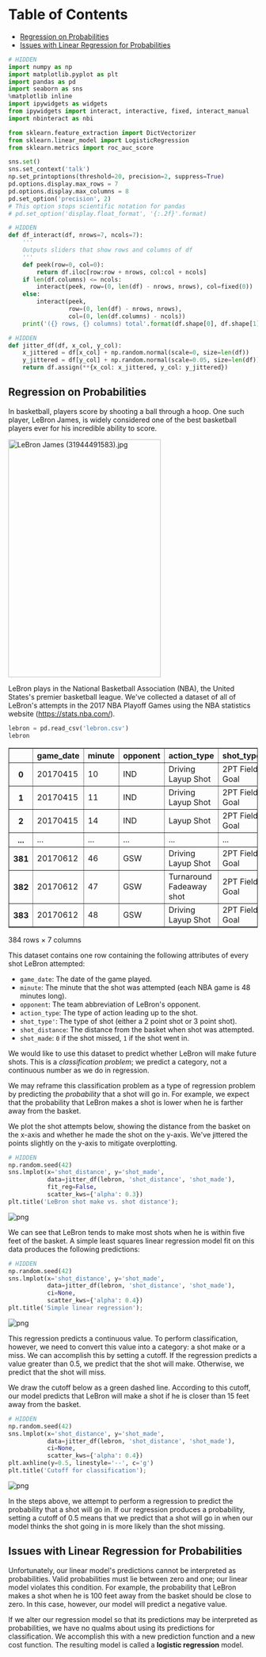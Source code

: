 
<h1>Table of Contents<span class="tocSkip"></span></h1>
<div class="toc"><ul class="toc-item"><li><span><a href="#Regression-on-Probabilities" data-toc-modified-id="Regression-on-Probabilities-1">Regression on Probabilities</a></span></li><li><span><a href="#Issues-with-Linear-Regression-for-Probabilities" data-toc-modified-id="Issues-with-Linear-Regression-for-Probabilities-2">Issues with Linear Regression for Probabilities</a></span></li></ul></div>


```python
# HIDDEN
import numpy as np
import matplotlib.pyplot as plt
import pandas as pd
import seaborn as sns
%matplotlib inline
import ipywidgets as widgets
from ipywidgets import interact, interactive, fixed, interact_manual
import nbinteract as nbi

from sklearn.feature_extraction import DictVectorizer
from sklearn.linear_model import LogisticRegression
from sklearn.metrics import roc_auc_score

sns.set()
sns.set_context('talk')
np.set_printoptions(threshold=20, precision=2, suppress=True)
pd.options.display.max_rows = 7
pd.options.display.max_columns = 8
pd.set_option('precision', 2)
# This option stops scientific notation for pandas
# pd.set_option('display.float_format', '{:.2f}'.format)
```


```python
# HIDDEN
def df_interact(df, nrows=7, ncols=7):
    '''
    Outputs sliders that show rows and columns of df
    '''
    def peek(row=0, col=0):
        return df.iloc[row:row + nrows, col:col + ncols]
    if len(df.columns) <= ncols:
        interact(peek, row=(0, len(df) - nrows, nrows), col=fixed(0))
    else:
        interact(peek,
                 row=(0, len(df) - nrows, nrows),
                 col=(0, len(df.columns) - ncols))
    print('({} rows, {} columns) total'.format(df.shape[0], df.shape[1]))
```


```python
# HIDDEN
def jitter_df(df, x_col, y_col):
    x_jittered = df[x_col] + np.random.normal(scale=0, size=len(df))
    y_jittered = df[y_col] + np.random.normal(scale=0.05, size=len(df))
    return df.assign(**{x_col: x_jittered, y_col: y_jittered})
```

## Regression on Probabilities

In basketball, players score by shooting a ball through a hoop. One such player, LeBron James, is widely considered one of the best basketball players ever for his incredible ability to score.

<img src="https://upload.wikimedia.org/wikipedia/commons/4/4e/LeBron_James_%2831944491583%29.jpg" alt="LeBron James (31944491583).jpg" height="480" width="308">

LeBron plays in the National Basketball Association (NBA), the United States's premier basketball league. We've collected a dataset of all of LeBron's attempts in the 2017 NBA Playoff Games using the NBA statistics website (https://stats.nba.com/). 


```python
lebron = pd.read_csv('lebron.csv')
lebron
```




<div>
<style scoped>
    .dataframe tbody tr th:only-of-type {
        vertical-align: middle;
    }

    .dataframe tbody tr th {
        vertical-align: top;
    }

    .dataframe thead th {
        text-align: right;
    }
</style>
<table border="1" class="dataframe">
  <thead>
    <tr style="text-align: right;">
      <th></th>
      <th>game_date</th>
      <th>minute</th>
      <th>opponent</th>
      <th>action_type</th>
      <th>shot_type</th>
      <th>shot_distance</th>
      <th>shot_made</th>
    </tr>
  </thead>
  <tbody>
    <tr>
      <th>0</th>
      <td>20170415</td>
      <td>10</td>
      <td>IND</td>
      <td>Driving Layup Shot</td>
      <td>2PT Field Goal</td>
      <td>0</td>
      <td>0</td>
    </tr>
    <tr>
      <th>1</th>
      <td>20170415</td>
      <td>11</td>
      <td>IND</td>
      <td>Driving Layup Shot</td>
      <td>2PT Field Goal</td>
      <td>0</td>
      <td>1</td>
    </tr>
    <tr>
      <th>2</th>
      <td>20170415</td>
      <td>14</td>
      <td>IND</td>
      <td>Layup Shot</td>
      <td>2PT Field Goal</td>
      <td>0</td>
      <td>1</td>
    </tr>
    <tr>
      <th>...</th>
      <td>...</td>
      <td>...</td>
      <td>...</td>
      <td>...</td>
      <td>...</td>
      <td>...</td>
      <td>...</td>
    </tr>
    <tr>
      <th>381</th>
      <td>20170612</td>
      <td>46</td>
      <td>GSW</td>
      <td>Driving Layup Shot</td>
      <td>2PT Field Goal</td>
      <td>1</td>
      <td>1</td>
    </tr>
    <tr>
      <th>382</th>
      <td>20170612</td>
      <td>47</td>
      <td>GSW</td>
      <td>Turnaround Fadeaway shot</td>
      <td>2PT Field Goal</td>
      <td>14</td>
      <td>0</td>
    </tr>
    <tr>
      <th>383</th>
      <td>20170612</td>
      <td>48</td>
      <td>GSW</td>
      <td>Driving Layup Shot</td>
      <td>2PT Field Goal</td>
      <td>2</td>
      <td>1</td>
    </tr>
  </tbody>
</table>
<p>384 rows × 7 columns</p>
</div>



This dataset contains one row containing the following attributes of every shot LeBron attempted:

- `game_date`: The date of the game played.
- `minute`: The minute that the shot was attempted (each NBA game is 48 minutes long).
- `opponent`: The team abbreviation of LeBron's opponent.
- `action_type`: The type of action leading up to the shot.
- `shot_type'`: The type of shot (either a 2 point shot or 3 point shot).
- `shot_distance`: The distance from the basket when shot was attempted.
- `shot_made`: `0` if the shot missed, `1` if the shot went in.

We would like to use this dataset to predict whether LeBron will make future shots. This is a *classification problem*; we predict a category, not a continuous number as we do in regression.

We may reframe this classification problem as a type of regression problem by predicting the *probability* that a shot will go in. For example, we expect that the probability that LeBron makes a shot is lower when he is farther away from the basket.

We plot the shot attempts below, showing the distance from the basket on the x-axis and whether he made the shot on the y-axis. We've jittered the points slightly on the y-axis to mitigate overplotting.


```python
# HIDDEN
np.random.seed(42)
sns.lmplot(x='shot_distance', y='shot_made',
           data=jitter_df(lebron, 'shot_distance', 'shot_made'),
           fit_reg=False,
           scatter_kws={'alpha': 0.3})
plt.title('LeBron shot make vs. shot distance');
```


![png](classification_prob_files/classification_prob_9_0.png)


We can see that LeBron tends to make most shots when he is within five feet of the basket. A simple least squares linear regression model fit on this data produces the following predictions:


```python
# HIDDEN
np.random.seed(42)
sns.lmplot(x='shot_distance', y='shot_made',
           data=jitter_df(lebron, 'shot_distance', 'shot_made'),
           ci=None,
           scatter_kws={'alpha': 0.4})
plt.title('Simple linear regression');
```


![png](classification_prob_files/classification_prob_11_0.png)


This regression predicts a continuous value. To perform classification, however, we need to convert this value into a category: a shot make or a miss. We can accomplish this by setting a cutoff. If the regression predicts a value greater than 0.5, we predict that the shot will make. Otherwise, we predict that the shot will miss.

We draw the cutoff below as a green dashed line. According to this cutoff, our model predicts that LeBron will make a shot if he is closer than 15 feet away from the basket.


```python
# HIDDEN
np.random.seed(42)
sns.lmplot(x='shot_distance', y='shot_made',
           data=jitter_df(lebron, 'shot_distance', 'shot_made'),
           ci=None,
           scatter_kws={'alpha': 0.4})
plt.axhline(y=0.5, linestyle='--', c='g')
plt.title('Cutoff for classification');
```


![png](classification_prob_files/classification_prob_13_0.png)


In the steps above, we attempt to perform a regression to predict the probability that a shot will go in. If our regression produces a probability, setting a cutoff of 0.5 means that we predict that a shot will go in when our model thinks the shot going in is more likely than the shot missing.

## Issues with Linear Regression for Probabilities

Unfortunately, our linear model's predictions cannot be interpreted as probabilities. Valid probabilities must lie between zero and one; our linear model violates this condition. For example, the probability that LeBron makes a shot when he is 100 feet away from the basket should be close to zero. In this case, however, our model will predict a negative value.

If we alter our regression model so that its predictions may be interpreted as probabilities, we have no qualms about using its predictions for classification. We accomplish this with a new prediction function and a new cost function. The resulting model is called a **logistic regression** model.
